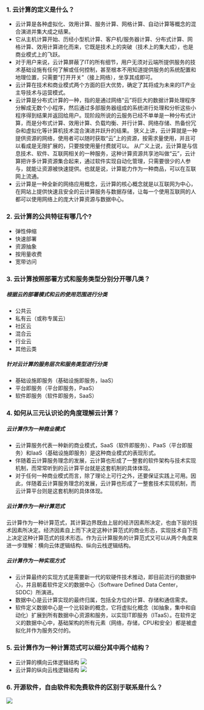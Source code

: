 ### 1. 云计算的定义是什么？
- 云计算是各种虚拟化、效用计算、服务计算、网格计算、自动计算等概念的混合演进并集大成之结果。
- 它从主机计算开始、历经小型机计算、客户机/服务器计算、分布式计算、网格计算、效用计算进化而来，它既是技术上的突破（技术上的集大成），也是商业模式上的飞跃。
- 对于用户来说，云计算屏蔽了IT的所有细节，用户无须对云端所提供服务的技术基础设施有任何了解或任何控制，甚至根本不用知道提供服务的系统配置和地理位置，只需要“打开开关”（接上网络），坐享其成即可。
- 云计算在技术和商业模式两个方面的巨大优势，确定了其将成为未来的IT产业主导技术与运营模式。
- 云计算是分布式计算的一种，指的是通过网络“云”将巨大的数据计算处理程序分解成无数个小程序，然后通过多部服务器组成的系统进行处理和分析这些小程序得到结果并返回给用户。现阶段所说的云服务已经不单单是一种分布式计算，而是分布式计算、效用计算、负载均衡、并行计算、网络存储、热备份冗杂和虚拟化等计算机技术混合演进并跃升的结果。
狭义上讲，云计算就是一种提供资源的网络，使用者可以随时获取“云”上的资源，按需求量使用，并且可以看成是无限扩展的，只要按使用量付费就可以。
从广义上说，云计算是与信息技术、软件、互联网相关的一种服务，这种计算资源共享池叫做“云”，云计算把许多计算资源集合起来，通过软件实现自动化管理，只需要很少的人参与，就能让资源被快速提供。也就是说，计算能力作为一种商品，可以在互联网上流通。
- 云计算是一种全新的网络应用概念，云计算的核心概念就是以互联网为中心，在网站上提供快速且安全的云计算服务与数据存储，让每一个使用互联网的人都可以使用网络上的庞大计算资源与数据中心。
### 2. 云计算的公共特征有哪几个?
- 弹性伸缩
- 快速部署
- 资源抽象
- 按用量收费
- 宽带访问
### 3. 云计算按照部署方式和服务类型分别分开哪几类？
##### 根据云的部署模式和云的使用范围进行分类
- 公共云
- 私有云（或称专属云）
- 社区云
- 混合云
- 行业云
- 其他云类
##### 针对云计算的服务层次和服务类型进行分类
- 基础设施即服务（基础设施即服务，IaaS）
- 平台即服务（平台即服务，PaaS）
- 软件即服务（软件即服务，SaaS）
### 4. 如何从三元认识论的角度理解云计算？
##### 云计算作为一种商业模式
- 云计算服务代表一种新的商业模式，SaaS（软件即服务）、PaaS（平台即服务）和IaaS（基础设施即服务）是这种商业模式的表现形式。
- 伴随着云计算服务理念的发展，云计算也形成了一整套的软件架构与技术实现机制，而常常听到的云计算平台就是这套机制的具体体现。
- 对于任何一种商业模式而言，除了理论上可行之外，还要保证实践上可用。因此，伴随着云计算服务理念的发展，云计算也形成了一整套技术实现机制，而云计算平台则是这套机制的具体体现。
##### 云计算作为一种计算范式
云计算作为一种计算范式，其计算边界既由上层的经济因素所决定，也由下层的技术因素所决定。经济因素自上而下决定这种计算范式的商业形态，实现技术自下而上决定这种计算范式的技术形态。作为云计算服务的计算范式又可以从两个角度来进一步理解：横向云体逻辑结构、纵向云栈逻辑结构。
##### 云计算作为一种实现方式
- 云计算最终的实现方式是需要新一代的软硬件技术推动，即目前流行的数据中心，并且朝着软件定义的数据中心（Software Defined Data Center，SDDC）所演进。
- 数据中心是云计算实现的最终归属，包括全方位的计算、存储和通信需求。
- 软件定义数据中心是一个比较新的概念，它将虚拟化概念（如抽象，集中和自动化）扩展到所有数据中心资源和服务，以实现IT即服务（ITaaS）。在软件定义的数据中心中，基础架构的所有元素（网络，存储，CPU和安全）都是被虚拟化并作为服务交付的。
### 5. 云计算作为一种计算范式可以细分其中两个结构？
- 云计算的横向云体逻辑结构
![](https://www.hualigs.cn/image/60aa527aa79f3.jpg)
- 云计算的纵向云栈逻辑结构
![](https://www.hualigs.cn/image/60aa525227981.jpg)
### 6. 开源软件，自由软件和免费软件的区别于联系是什么？
![](https://www.hualigs.cn/image/60aa52ac5911a.jpg)
